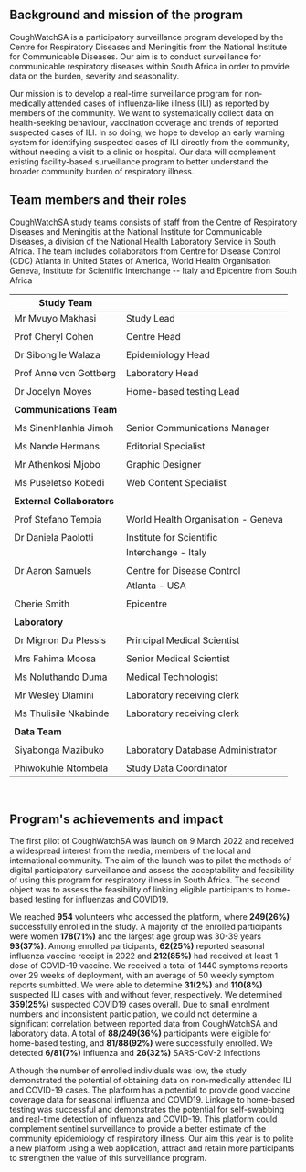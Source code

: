 ##   Background and mission of the program

CoughWatchSA is a participatory surveillance program developed by the
Centre for Respiratory Diseases and Meningitis from the National
Institute for Communicable Diseases. Our aim is to conduct surveillance
for communicable respiratory diseases within South Africa in order to
provide data on the burden, severity and seasonality.

Our mission is to develop a real-time surveillance program for
non-medically attended cases of influenza-like illness (ILI) as reported
by members of the community. We want to systematically collect data on
health-seeking behaviour, vaccination coverage and trends of reported
suspected cases of ILI. In so doing, we hope to develop an early warning
system for identifying suspected cases of ILI directly from the
community, without needing a visit to a clinic or hospital. Our data
will complement existing facility-based surveillance program to better
understand the broader community burden of respiratory illness.

##  Team members and their roles

CoughWatchSA study teams consists of staff from the Centre of
Respiratory Diseases and Meningitis at the National Institute for
Communicable Diseases, a division of the National Health Laboratory
Service in South Africa. The team includes collaborators from Centre for
Disease Control (CDC) Atlanta in United States of America, World Health
Organisation Geneva, Institute for Scientific Interchange -- Italy and
Epicentre from South Africa

  
  |**Study Team**               |                                             |
  |-----------------------------|---------------------------------------------| 
  |Mr Mvuyo Makhasi             |        Study Lead                           |
  |                             |                                             |
  |Prof Cheryl Cohen            |        Centre Head                          |
  |                             |                                             |
  |Dr Sibongile Walaza          |        Epidemiology Head                    |
  |                             |                                             |
  |Prof Anne von Gottberg       |        Laboratory Head                      |
  |                             |                                             |
  |Dr Jocelyn Moyes             |        Home-based testing Lead              |
  |                             |                                             |
  |**Communications Team**      |                                             |
  |                             |                                             |
  |Ms Sinenhlanhla Jimoh        |        Senior Communications Manager        |
  |                             |                                             |
  |Ms Nande Hermans             |        Editorial Specialist                 |
  |                             |                                             |
  |Mr Athenkosi Mjobo           |        Graphic Designer                                     |
  |                             |                                             |
  |Ms Puseletso Kobedi          |        Web Content Specialist               |
  |                             |                                             |
  |**External Collaborators**   |                                             |
  |                             |                                             |
  |Prof Stefano Tempia          |        World Health Organisation - Geneva   |
  |                             |                                             |
  |Dr Daniela Paolotti          |        Institute for Scientific             |
  |                             |        Interchange - Italy                  |
  |                             |                                             |
  |Dr Aaron Samuels             |        Centre for Disease Control           |
  |                             |        Atlanta - USA                        |
  |                             |                                             |
  |Cherie Smith                 |        Epicentre                            |
  |                             |                                             |
  |**Laboratory**               |                                             |
  |                             |                                             |
  |Dr Mignon Du Plessis         |        Principal Medical Scientist          |
  |                             |                                             |
  |Mrs Fahima Moosa             |        Senior Medical Scientist             |
  |                             |                                             |
  |Ms Noluthando Duma           |        Medical Technologist                 |
  |                             |                                             |
  |Mr Wesley Dlamini            |        Laboratory receiving clerk           |
  |                             |                                             |
  |Ms Thulisile Nkabinde        |        Laboratory receiving clerk           |
  |                             |                                             |
  |**Data Team**                |                                             |
  |                             |                                             |
  |Siyabonga Mazibuko           |        Laboratory Database Administrator    |
  |                             |                                             |
  |Phiwokuhle Ntombela          |        Study Data Coordinator               |

<br>

##   Program\'s achievements and impact

The first pilot of CoughWatchSA was launch on 9 March 2022 and received
a widespread interest from the media, members of the local and
international community. The aim of the launch was to pilot the methods
of digital participatory surveillance and assess the acceptability and
feasibility of using this program for respiratory illness in South
Africa. The second object was to assess the feasibility of linking
eligible participants to home-based testing for influenzas and COVID19.

We reached **954** volunteers who accessed the platform, where
**249(26%)** successfully enrolled in the study. A majority of the
enrolled participants were women **178(71%)** and the largest age group
was 30-39 years **93(37%)**. Among enrolled participants, **62(25%)**
reported seasonal influenza vaccine receipt in 2022 and **212(85%)** had
received at least 1 dose of COVID-19 vaccine. We received a total of 1440
symptoms reports over 29 weeks of deployment, with an average of 50 weekly symptom
reports sumbitted. We were able to determine **31(2%)** and **110(8%)** suspected 
ILI cases with and without fever, respectively. We determined **359(25%)** suspected
COVID19 cases overall. Due to small enrolment numbers and inconsistent
participation, we could not determine a significant correlation between reported
data from CoughWatchSA and laboratory data. A total of **88/249(36%)**
participants were eligible for home-based testing, and **81/88(92%)**
were successfully enrolled. We detected **6/81(7%)** influenza and
**26(32%)** SARS-CoV-2 infections

Although the number of enrolled individuals was low, the study
demonstrated the potential of obtaining data on non-medically attended
ILI and COVID-19 cases. The platform has a potential to provide good
vaccine coverage data for seasonal influenza and COVID19. Linkage to
home-based testing was successful and demonstrates the potential for
self-swabbing and real-time detection of influenza and COVID-19. This
platform could complement sentinel surveillance to provide a better
estimate of the community epidemiology of respiratory illness. Our aim
this year is to polite a new platform using a web application, attract
and retain more participants to strengthen the value of this
surveillance program.
